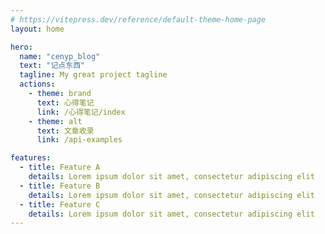 ```yaml
---
# https://vitepress.dev/reference/default-theme-home-page
layout: home

hero:
  name: "cenyp_blog"
  text: "记点东西"
  tagline: My great project tagline
  actions:
    - theme: brand
      text: 心得笔记
      link: /心得笔记/index
    - theme: alt
      text: 文章收录
      link: /api-examples

features:
  - title: Feature A
    details: Lorem ipsum dolor sit amet, consectetur adipiscing elit
  - title: Feature B
    details: Lorem ipsum dolor sit amet, consectetur adipiscing elit
  - title: Feature C
    details: Lorem ipsum dolor sit amet, consectetur adipiscing elit
---
```


